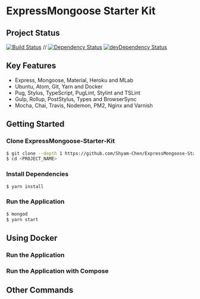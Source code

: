 # ExpressMongoose Starter Kit

## Project Status
[![Build Status](https://travis-ci.org/Shyam-Chen/ExpressMongoose-Starter-Kit.svg?branch=master)](https://travis-ci.org/Shyam-Chen/ExpressMongoose-Starter-Kit)
 //
[![Dependency Status](https://david-dm.org/Shyam-Chen/ExpressMongoose-Starter-Kit.svg)](https://david-dm.org/Shyam-Chen/ExpressMongoose-Starter-Kit)
[![devDependency Status](https://david-dm.org/Shyam-Chen/ExpressMongoose-Starter-Kit/dev-status.svg)](https://david-dm.org/Shyam-Chen/ExpressMongoose-Starter-Kit?type=dev)

## Key Features
* Express, Mongoose, Material, Heroku and MLab
* Ubuntu, Atom, Git, Yarn and Docker
* Pug, Stylus, TypeScript, PugLint, Stylint and TSLint
* Gulp, Rollup, PostStylus, Types and BrowserSync
* Mocha, Chai, Travis, Nodemon, PM2, Nginx and Varnish

## Getting Started

### Clone ExpressMongoose-Starter-Kit
```bash
$ git clone --depth 1 https://github.com/Shyam-Chen/ExpressMongoose-Starter-Kit.git <PROJECT_NAME>
$ cd <PROJECT_NAME>
```

### Install Dependencies
```bash
$ yarn install
```

### Run the Application
```bash
$ mongod
$ yarn start
```

## Using Docker

### Run the Application


### Run the Application with Compose


## Other Commands
